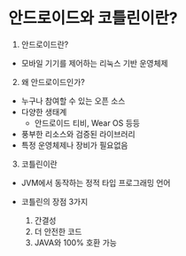 # 안드로이드와 코틀린이란?

1. 안드로이드란?

- 모바일 기기를 제어하는 리눅스 기반 운영체제

2. 왜 안드로이드인가?

- 누구나 참여할 수 있는 오픈 소스
- 다양한 생태계
  - 안드로이드 티비, Wear OS 등등
- 풍부한 리소스와 검증된 라이브러리
- 특정 운영체제나 장비가 필요없음

3. 코틀린이란

- JVM에서 동작하는 정적 타입 프로그래밍 언어
- 코틀린의 장점 3가지

  1. 간결성
  2. 더 안전한 코드
  3. JAVA와 100% 호환 가능